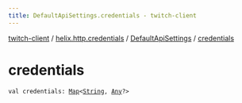 ```yaml
---
title: DefaultApiSettings.credentials - twitch-client
---
```


[twitch-client](../../index.html) / [helix.http.credentials](../index.html) / [DefaultApiSettings](index.html) / [credentials](./credentials.html)

# credentials

`val credentials: `[`Map`](https://kotlinlang.org/api/latest/jvm/stdlib/kotlin.collections/-map/index.html)`<`[`String`](https://kotlinlang.org/api/latest/jvm/stdlib/kotlin/-string/index.html)`, `[`Any`](https://kotlinlang.org/api/latest/jvm/stdlib/kotlin/-any/index.html)`?>`